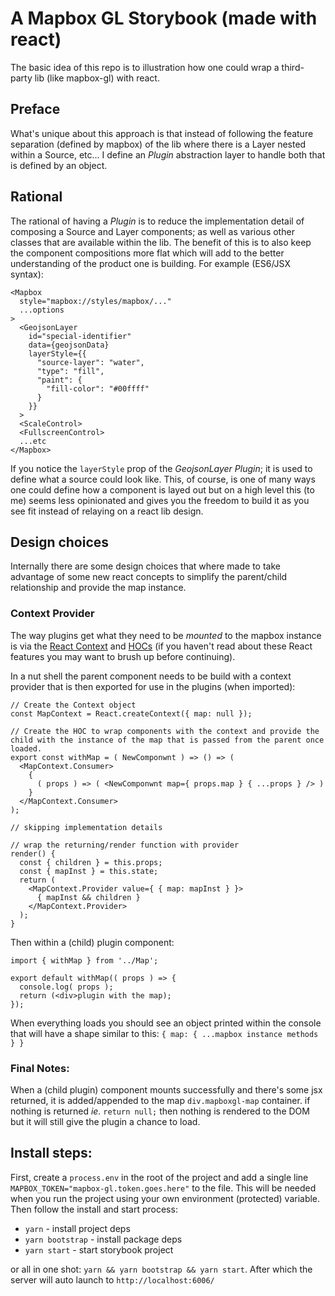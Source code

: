 # A Mapbox GL Storybook (made with react)
The basic idea of this repo is to illustration how one could wrap a third-party lib (like mapbox-gl) with react.

## Preface
What's unique about this approach is that instead of following the feature separation (defined by mapbox) of the lib where there is a Layer nested within a Source, etc... I define an *Plugin* abstraction layer to handle both that is defined by an object.

## Rational
The rational of having a *Plugin* is to reduce the implementation detail of composing a Source and Layer components; as well as various other classes that are available within the lib. The benefit of this is to also keep the component compositions more flat which will add to the better understanding of the product one is building. For example (ES6/JSX syntax):
```
<Mapbox
  style="mapbox://styles/mapbox/..."
  ...options
>
  <GeojsonLayer
    id="special-identifier"
    data={geojsonData}
    layerStyle={{
      "source-layer": "water",
      "type": "fill",
      "paint": {
        "fill-color": "#00ffff"
      }
    }}
  >
  <ScaleControl>
  <FullscreenControl>
  ...etc
</Mapbox>
```

If you notice the `layerStyle` prop of the _GeojsonLayer_ *Plugin*; it is used to define what a source could look like. This, of course, is one of many ways one could define how a component is layed out but on a high level this (to me) seems less opinionated and gives you the freedom to build it as you see fit instead of relaying on a react lib design.

## Design choices
Internally there are some design choices that where made to take advantage of some new react concepts to simplify the parent/child relationship and provide the map instance.

### Context Provider
The way plugins get what they need to be *mounted* to the mapbox instance is via the [React Context](https://reactjs.org/docs/context.html) and [HOCs](https://reactjs.org/docs/higher-order-components.html) (if you haven't read about these React features you may want to brush up before continuing).

In a nut shell the parent component needs to be build with a context provider that is then exported for use in the plugins (when imported):

```
// Create the Context object
const MapContext = React.createContext({ map: null });

// Create the HOC to wrap components with the context and provide the child with the instance of the map that is passed from the parent once loaded.
export const withMap = ( NewComponwnt ) => () => (
  <MapContext.Consumer>
    {
      ( props ) => ( <NewComponwnt map={ props.map } { ...props } /> )
    }
  </MapContext.Consumer>
);

// skipping implementation details

// wrap the returning/render function with provider
render() {
  const { children } = this.props;
  const { mapInst } = this.state;
  return (
    <MapContext.Provider value={ { map: mapInst } }>
      { mapInst && children }
    </MapContext.Provider>
  );
}
```

Then within a (child) plugin component:
```
import { withMap } from '../Map';

export default withMap(( props ) => {
  console.log( props );
  return (<div>plugin with the map);
});
```

When everything loads you should see an object printed within the console that will have a shape similar to this: `{ map: { ...mapbox instance methods } }`

### Final Notes:
When a (child plugin) component mounts successfully and there's some jsx returned, it is added/appended to the map `div.mapboxgl-map` container. if nothing is returned _ie._ `return null;` then nothing is rendered to the DOM but it will still give the plugin a chance to load.

## Install steps:
First, create a `process.env` in the root of the project and add a single line `MAPBOX_TOKEN="mapbox-gl.token.goes.here"` to the file. This will be needed when you run the project using your own environment (protected) variable. Then follow the install and start process:

- `yarn` - install project deps
- `yarn bootstrap` - install package deps
- `yarn start` - start storybook project

or all in one shot: `yarn && yarn bootstrap && yarn start`. After which the server will auto launch to `http://localhost:6006/`